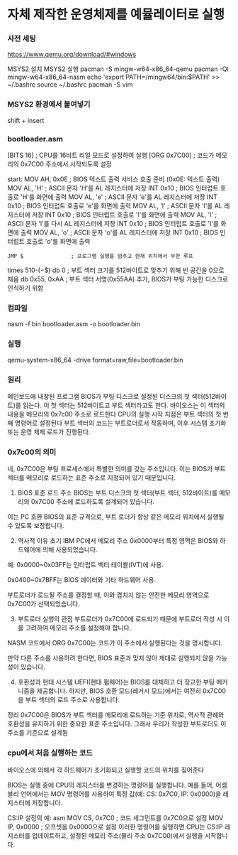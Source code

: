 # 자체 제작한 운영체제를 예뮬레이터로 실행

### 사전 세팅
https://www.qemu.org/download/#windows

MSYS2 설치
MSYS2 실행
pacman -S mingw-w64-x86_64-qemu
pacman -Ql mingw-w64-x86_64-nasm
echo 'export PATH=/mingw64/bin:$PATH' >> ~/.bashrc
source ~/.bashrc
pacman -S vim

### MSYS2 환경에서 붙여넣기
shift + insert

### bootloader.asm
[BITS 16]               ; CPU를 16비트 리얼 모드로 설정하여 실행
[ORG 0x7C00]            ; 코드가 메모리의 0x7C00 주소에서 시작되도록 설정

start:
    MOV AH, 0x0E        ; BIOS 텍스트 출력 서비스 호출 준비 (0x0E: 텍스트 출력)
    MOV AL, 'H'         ; ASCII 문자 'H'를 AL 레지스터에 저장
    INT 0x10            ; BIOS 인터럽트 호출로 'H'를 화면에 출력
    MOV AL, 'e'         ; ASCII 문자 'e'를 AL 레지스터에 저장
    INT 0x10            ; BIOS 인터럽트 호출로 'e'를 화면에 출력
    MOV AL, 'l'         ; ASCII 문자 'l'를 AL 레지스터에 저장
    INT 0x10            ; BIOS 인터럽트 호출로 'l'를 화면에 출력
    MOV AL, 'l'         ; ASCII 문자 'l'를 다시 AL 레지스터에 저장
    INT 0x10            ; BIOS 인터럽트 호출로 'l'를 화면에 출력
    MOV AL, 'o'         ; ASCII 문자 'o'를 AL 레지스터에 저장
    INT 0x10            ; BIOS 인터럽트 호출로 'o'를 화면에 출력

    JMP $               ; 프로그램 실행을 멈추고 현재 위치에서 무한 루프

times 510-($-$$) db 0    ; 부트 섹터 크기를 512바이트로 맞추기 위해 빈 공간을 0으로 채움
db 0x55, 0xAA            ; 부트 섹터 서명(0x55AA) 추가, BIOS가 부팅 가능한 디스크로 인식하기 위함

### 컴파일
nasm -f bin bootloader.asm -o bootloader.bin

### 실행
qemu-system-x86_64 -drive format=raw,file=bootloader.bin

### 원리
메인보드에 내장된 프로그램 BIOS가 부팅 디스크로 설정된 디스크의 첫 섹터(512바이트)를 읽는다. 이 첫 섹터는 512바이트고 부트 섹터라고도 한다.
바이오스는 이 섹터의 내용을 메모리의 0x7c00 주소로 로드한다
CPU의 실행 시작 지점은 부트 섹터의 첫 번째 명령어로 설정된다
부트 섹터의 코드는 부트로더로서 작동하며, 이후 시스템 초기화 또는 운영 체제 로드가 진행된다.

### 0x7c00의 의미
네, 0x7C00은 부팅 프로세스에서 특별한 의미를 갖는 주소입니다. 이는 BIOS가 부트 섹터를 메모리로 로드하는 표준 주소로 지정되어 있기 때문입니다.

1. BIOS 표준 로드 주소
BIOS는 부트 디스크의 첫 섹터(부트 섹터, 512바이트)를 메모리의 0x7C00 주소에 로드하도록 설계되어 있습니다.

이는 PC 호환 BIOS의 표준 규격으로, 부트 로더가 항상 같은 메모리 위치에서 실행될 수 있도록 보장합니다.

2. 역사적 이유
초기 IBM PC에서 메모리 주소 0x0000부터 특정 영역은 BIOS와 하드웨어에 의해 사용되었습니다.

예: 0x0000~0x03FF는 인터럽트 벡터 테이블(IVT)에 사용.

0x0400~0x7BFF는 BIOS 데이터와 기타 하드웨어 사용.

부트로더가 로드될 주소를 결정할 때, 이와 겹치지 않는 안전한 메모리 영역으로 0x7C00가 선택되었습니다.

3. 부트로더 실행의 관점
부트로더가 0x7C00에 로드되기 때문에 부트로더 작성 시 이를 고려하여 메모리 주소를 설정해야 합니다.

NASM 코드에서 ORG 0x7C00는 코드가 이 주소에서 실행된다는 것을 명시합니다.

만약 다른 주소를 사용하려 한다면, BIOS 표준과 맞지 않아 제대로 실행되지 않을 가능성이 있습니다.

4. 호환성과 현대 시스템
UEFI(현대 펌웨어)는 BIOS를 대체하고 더 정교한 부팅 메커니즘을 제공합니다. 하지만, BIOS 호환 모드(레거시 모드)에서는 여전히 0x7C00을 부트 섹터의 로드 주소로 사용합니다.

정리
0x7C00은 BIOS가 부트 섹터를 메모리에 로드하는 기준 위치로, 역사적 관례와 호환성을 유지하기 위한 중요한 표준 주소입니다. 그래서 우리가 작성한 부트로더도 이 주소를 기준으로 설계됨

### cpu에서 처음 실행하는 코드
바이오스에 의해서 각 하드웨어가 초기화되고
실행할 코드의 위치를 짚어준다


BIOS는 실행 중에 CPU의 레지스터를 변경하는 명령어를 실행합니다.
예를 들어, 어셈블리 언어에서는 MOV 명령어를 사용하여 특정 값(예: CS: 0x7C0, IP: 0x0000)을 레지스터에 저장합니다.

CS:IP 설정의 예:
asm
MOV CS, 0x7C0    ; 코드 세그먼트를 0x7C0으로 설정
MOV IP, 0x0000   ; 오프셋을 0x0000으로 설정
이러한 명령어를 실행하면 CPU는 CS:IP 레지스터를 업데이트하고, 설정된 메모리 주소(물리 주소 0x7C00)에서 실행을 시작합니다.
